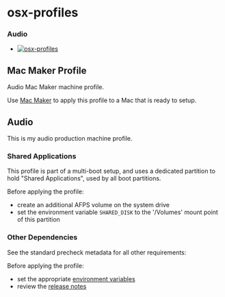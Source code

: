 # osx-profiles

### Audio
- [![osx-profiles](https://github.com/niall-byrne/osx-profiles/actions/workflows/push.yml/badge.svg?branch=audio)](https://github.com/niall-byrne/osx-profiles/actions/workflows/push.yml)

## Mac Maker Profile

Audio Mac Maker machine profile.

Use [Mac Maker](https://github.com/osx-provisioner/mac_maker) to apply this profile to a Mac that is ready to setup.

## Audio

This is my audio production machine profile.

### Shared Applications
This profile is part of a multi-boot setup, and uses a dedicated partition to hold "Shared Applications", used by all boot partitions.

Before applying the profile:
- create an additional AFPS volume on the system drive
- set the environment variable `SHARED_DISK` to the '/Volumes' mount point of this partition

### Other Dependencies
See the standard precheck metadata for all other requirements:

Before applying the profile:
- set the appropriate [environment variables](./profile/__precheck__/env.yml)
- review the [release notes](./profile/__precheck__/notes.txt)
